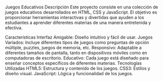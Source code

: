 Juegos Educativos
Descripción
Este proyecto consiste en una colección de juegos educativos desarrollados en HTML, CSS y JavaScript. El objetivo es proporcionar herramientas interactivas y divertidas que ayuden a los estudiantes a aprender diferentes materias de una manera entretenida y efectiva.

Características
Interfaz Amigable: Diseño intuitivo y fácil de usar.
Juegos Variados: Incluye diferentes tipos de juegos como preguntas de opción múltiple, puzzles, juegos de memoria, etc.
Responsivo: Adaptable a diferentes tamaños de pantalla, tanto en dispositivos móviles como en computadoras de escritorio.
Educativo: Cada juego está diseñado para enseñar conceptos específicos de diferentes materias.
Tecnologías Utilizadas
HTML5: Estructura y contenido de los juegos.
CSS3: Estilos y diseño visual.
JavaScript: Lógica y funcionalidad de los juegos.
